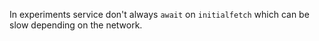 In experiments service don't always `await` on `initialfetch` which can be slow depending on the network.
